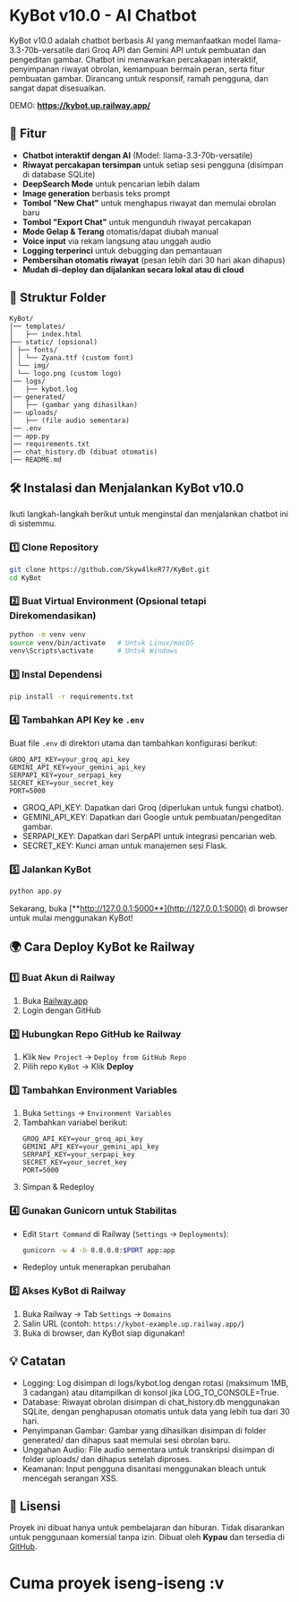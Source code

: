 # KyBot v10.0 - AI Chatbot

KyBot v10.0 adalah chatbot berbasis AI yang memanfaatkan model llama-3.3-70b-versatile dari Groq API dan Gemini API untuk pembuatan dan pengeditan gambar. Chatbot ini menawarkan percakapan interaktif, penyimpanan riwayat obrolan, kemampuan bermain peran, serta fitur pembuatan gambar. Dirancang untuk responsif, ramah pengguna, dan sangat dapat disesuaikan.

DEMO: **https://kybot.up.railway.app/**

## 🚀 Fitur

- **Chatbot interaktif dengan AI** (Model: llama-3.3-70b-versatile)
- **Riwayat percakapan tersimpan** untuk setiap sesi pengguna (disimpan di database SQLite)
- **DeepSearch Mode** untuk pencarian lebih dalam
- **Image generation** berbasis teks prompt
- **Tombol "New Chat"** untuk menghapus riwayat dan memulai obrolan baru
- **Tombol "Export Chat"** untuk mengunduh riwayat percakapan
- **Mode Gelap & Terang** otomatis/dapat diubah manual
- **Voice input** via rekam langsung atau unggah audio
- **Logging terperinci** untuk debugging dan pemantauan
- **Pembersihan otomatis riwayat** (pesan lebih dari 30 hari akan dihapus)
- **Mudah di-deploy dan dijalankan secara lokal atau di cloud**

## 📂 Struktur Folder

```
KyBot/
│── templates/
│   ├── index.html
├── static/ (opsional)
│ ├── fonts/
│ │ └── Zyana.ttf (custom font)
│ └── img/
│ └── logo.png (custom logo)
│── logs/
│   ├── kybot.log
│── generated/
│   ├── (gambar yang dihasilkan)
│── uploads/
│   ├── (file audio sementara)
│── .env
│── app.py
│── requirements.txt
│── chat_history.db (dibuat otomatis)
│── README.md
```

## 🛠️ Instalasi dan Menjalankan KyBot v10.0

Ikuti langkah-langkah berikut untuk menginstal dan menjalankan chatbot ini di sistemmu.

### 1️⃣ Clone Repository

```sh
git clone https://github.com/Skyw4lkeR77/KyBot.git
cd KyBot
```

### 2️⃣ Buat Virtual Environment (Opsional tetapi Direkomendasikan)

```sh
python -m venv venv
source venv/bin/activate   # Untuk Linux/macOS
venv\Scripts\activate      # Untuk Windows
```

### 3️⃣ Instal Dependensi

```sh
pip install -r requirements.txt
```

### 4️⃣ Tambahkan API Key ke `.env`

Buat file `.env` di direktori utama dan tambahkan konfigurasi berikut:

```
GROQ_API_KEY=your_groq_api_key
GEMINI_API_KEY=your_gemini_api_key
SERPAPI_KEY=your_serpapi_key
SECRET_KEY=your_secret_key
PORT=5000
```
- GROQ_API_KEY: Dapatkan dari Groq (diperlukan untuk fungsi chatbot).
- GEMINI_API_KEY: Dapatkan dari Google untuk pembuatan/pengeditan gambar.
- SERPAPI_KEY: Dapatkan dari SerpAPI untuk integrasi pencarian web.
- SECRET_KEY: Kunci aman untuk manajemen sesi Flask.

### 5️⃣ Jalankan KyBot

```sh
python app.py
```

Sekarang, buka [**http://127.0.0.1:5000**](http://127.0.0.1:5000) di browser untuk mulai menggunakan KyBot!

## 🌍 Cara Deploy KyBot ke Railway

### 1️⃣ Buat Akun di Railway

1. Buka [Railway.app](https://railway.app/)
2. Login dengan GitHub

### 2️⃣ Hubungkan Repo GitHub ke Railway

1. Klik `New Project` → `Deploy from GitHub Repo`
2. Pilih repo `KyBot` → Klik **Deploy**

### 3️⃣ Tambahkan Environment Variables

1. Buka `Settings` → `Environment Variables`
2. Tambahkan variabel berikut:
   ```
   GROQ_API_KEY=your_groq_api_key
   GEMINI_API_KEY=your_gemini_api_key
   SERPAPI_KEY=your_serpapi_key
   SECRET_KEY=your_secret_key
   PORT=5000
   ```
3. Simpan & Redeploy

### 4️⃣ Gunakan Gunicorn untuk Stabilitas

- Edit `Start Command` di Railway (`Settings` → `Deployments`):
  ```sh
  gunicorn -w 4 -b 0.0.0.0:$PORT app:app
  ```
- Redeploy untuk menerapkan perubahan

### 5️⃣ Akses KyBot di Railway

1. Buka Railway → Tab `Settings` → `Domains`
2. Salin URL (contoh: `https://kybot-example.up.railway.app/`)
3. Buka di browser, dan KyBot siap digunakan!

## 💡 Catatan

- Logging: Log disimpan di logs/kybot.log dengan rotasi (maksimum 1MB, 3 cadangan) atau ditampilkan di konsol jika LOG_TO_CONSOLE=True.
- Database: Riwayat obrolan disimpan di chat_history.db menggunakan SQLite, dengan penghapusan otomatis untuk data yang lebih tua dari 30 hari.
- Penyimpanan Gambar: Gambar yang dihasilkan disimpan di folder generated/ dan dihapus saat memulai sesi obrolan baru.
- Unggahan Audio: File audio sementara untuk transkripsi disimpan di folder uploads/ dan dihapus setelah diproses.
- Keamanan: Input pengguna disanitasi menggunakan bleach untuk mencegah serangan XSS.

## 📜 Lisensi

Proyek ini dibuat hanya untuk pembelajaran dan hiburan. Tidak disarankan untuk penggunaan komersial tanpa izin.
Dibuat oleh **Kypau** dan tersedia di [GitHub](https://github.com/Skyw4lkeR77).

# Cuma proyek iseng-iseng :v
